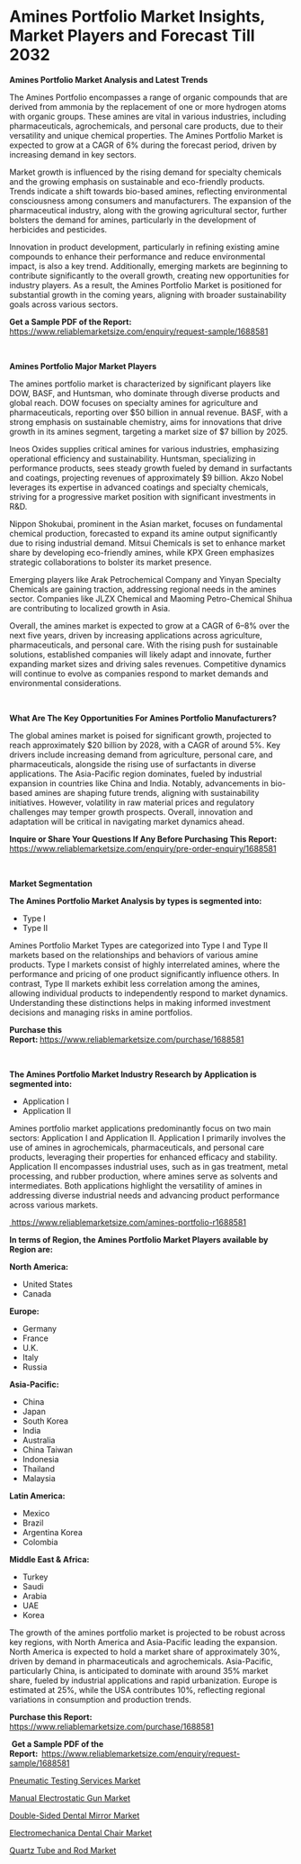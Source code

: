 <p><h1>Amines Portfolio Market Insights, Market Players and Forecast Till 2032</h1></p><p><strong>Amines Portfolio Market Analysis and Latest Trends</strong></p>
<p><p>The Amines Portfolio encompasses a range of organic compounds that are derived from ammonia by the replacement of one or more hydrogen atoms with organic groups. These amines are vital in various industries, including pharmaceuticals, agrochemicals, and personal care products, due to their versatility and unique chemical properties. The Amines Portfolio Market is expected to grow at a CAGR of 6% during the forecast period, driven by increasing demand in key sectors.</p><p>Market growth is influenced by the rising demand for specialty chemicals and the growing emphasis on sustainable and eco-friendly products. Trends indicate a shift towards bio-based amines, reflecting environmental consciousness among consumers and manufacturers. The expansion of the pharmaceutical industry, along with the growing agricultural sector, further bolsters the demand for amines, particularly in the development of herbicides and pesticides.</p><p>Innovation in product development, particularly in refining existing amine compounds to enhance their performance and reduce environmental impact, is also a key trend. Additionally, emerging markets are beginning to contribute significantly to the overall growth, creating new opportunities for industry players. As a result, the Amines Portfolio Market is positioned for substantial growth in the coming years, aligning with broader sustainability goals across various sectors.</p></p>
<p><strong>Get a Sample PDF of the Report:&nbsp;</strong> <a href="https://www.reliablemarketsize.com/enquiry/request-sample/1688581?utm_campaign=1949&utm_medium=2&utm_source=Github&utm_content=ia&utm_term=06012025&utm_id=amines-portfolio">https://www.reliablemarketsize.com/enquiry/request-sample/1688581</a></p>
<p>&nbsp;</p>
<p><strong>Amines Portfolio Major Market Players</strong></p>
<p><p>The amines portfolio market is characterized by significant players like DOW, BASF, and Huntsman, who dominate through diverse products and global reach. DOW focuses on specialty amines for agriculture and pharmaceuticals, reporting over $50 billion in annual revenue. BASF, with a strong emphasis on sustainable chemistry, aims for innovations that drive growth in its amines segment, targeting a market size of $7 billion by 2025.</p><p>Ineos Oxides supplies critical amines for various industries, emphasizing operational efficiency and sustainability. Huntsman, specializing in performance products, sees steady growth fueled by demand in surfactants and coatings, projecting revenues of approximately $9 billion. Akzo Nobel leverages its expertise in advanced coatings and specialty chemicals, striving for a progressive market position with significant investments in R&D.</p><p>Nippon Shokubai, prominent in the Asian market, focuses on fundamental chemical production, forecasted to expand its amine output significantly due to rising industrial demand. Mitsui Chemicals is set to enhance market share by developing eco-friendly amines, while KPX Green emphasizes strategic collaborations to bolster its market presence.</p><p>Emerging players like Arak Petrochemical Company and Yinyan Specialty Chemicals are gaining traction, addressing regional needs in the amines sector. Companies like JLZX Chemical and Maoming Petro-Chemical Shihua are contributing to localized growth in Asia.</p><p>Overall, the amines market is expected to grow at a CAGR of 6–8% over the next five years, driven by increasing applications across agriculture, pharmaceuticals, and personal care. With the rising push for sustainable solutions, established companies will likely adapt and innovate, further expanding market sizes and driving sales revenues. Competitive dynamics will continue to evolve as companies respond to market demands and environmental considerations.</p></p>
<p>&nbsp;</p>
<p><strong>What Are The Key Opportunities For Amines Portfolio Manufacturers?</strong></p>
<p><p>The global amines market is poised for significant growth, projected to reach approximately $20 billion by 2028, with a CAGR of around 5%. Key drivers include increasing demand from agriculture, personal care, and pharmaceuticals, alongside the rising use of surfactants in diverse applications. The Asia-Pacific region dominates, fueled by industrial expansion in countries like China and India. Notably, advancements in bio-based amines are shaping future trends, aligning with sustainability initiatives. However, volatility in raw material prices and regulatory challenges may temper growth prospects. Overall, innovation and adaptation will be critical in navigating market dynamics ahead.</p></p>
<p><strong>Inquire or Share Your Questions If Any Before Purchasing This Report:</strong> <a href="https://www.reliablemarketsize.com/enquiry/pre-order-enquiry/1688581?utm_campaign=1949&utm_medium=2&utm_source=Github&utm_content=ia&utm_term=06012025&utm_id=amines-portfolio">https://www.reliablemarketsize.com/enquiry/pre-order-enquiry/1688581</a></p>
<p>&nbsp;</p>
<p><strong>Market Segmentation</strong></p>
<p><strong>The Amines Portfolio Market Analysis by types is segmented into:</strong></p>
<p><ul><li>Type I</li><li>Type II</li></ul></p>
<p><p>Amines Portfolio Market Types are categorized into Type I and Type II markets based on the relationships and behaviors of various amine products. Type I markets consist of highly interrelated amines, where the performance and pricing of one product significantly influence others. In contrast, Type II markets exhibit less correlation among the amines, allowing individual products to independently respond to market dynamics. Understanding these distinctions helps in making informed investment decisions and managing risks in amine portfolios.</p></p>
<p><strong>Purchase this Report:&nbsp;</strong><a href="https://www.reliablemarketsize.com/purchase/1688581?utm_campaign=1949&utm_medium=2&utm_source=Github&utm_content=ia&utm_term=06012025&utm_id=amines-portfolio">https://www.reliablemarketsize.com/purchase/1688581</a></p>
<p>&nbsp;</p>
<p><strong>The Amines Portfolio Market Industry Research by Application is segmented into:</strong></p>
<p><ul><li>Application I</li><li>Application II</li></ul></p>
<p><p>Amines portfolio market applications predominantly focus on two main sectors: Application I and Application II. Application I primarily involves the use of amines in agrochemicals, pharmaceuticals, and personal care products, leveraging their properties for enhanced efficacy and stability. Application II encompasses industrial uses, such as in gas treatment, metal processing, and rubber production, where amines serve as solvents and intermediates. Both applications highlight the versatility of amines in addressing diverse industrial needs and advancing product performance across various markets.</p></p>
<p><a href="https://www.reliablemarketsize.com/amines-portfolio-r1688581?utm_campaign=1949&utm_medium=2&utm_source=Github&utm_content=ia&utm_term=06012025&utm_id=amines-portfolio">&nbsp;https://www.reliablemarketsize.com/amines-portfolio-r1688581</a></p>
<p><strong>In terms of Region, the Amines Portfolio Market Players available by Region are:</strong></p>
<p>
    <p> <strong> North America: </strong>
        <ul>
            <li>United States</li>
            <li>Canada</li>
        </ul>
        </p> 
    <p> <strong> Europe: </strong>
        <ul>
            <li>Germany</li>
            <li>France</li>
            <li>U.K.</li>
            <li>Italy</li>
            <li>Russia</li>
        </ul>
        </p> 
    <p> <strong> Asia-Pacific: </strong>
        <ul>
            <li>China</li>
            <li>Japan</li>
            <li>South Korea</li>
            <li>India</li>
            <li>Australia</li>
            <li>China Taiwan</li>
            <li>Indonesia</li>
            <li>Thailand</li>
            <li>Malaysia</li>
        </ul>
        </p> 
    <p> <strong> Latin America: </strong>
        <ul>
            <li>Mexico</li>
            <li>Brazil</li>
            <li>Argentina Korea</li>
            <li>Colombia</li>
        </ul>
        </p> 
    <p> <strong> Middle East & Africa: </strong>
        <ul>
            <li>Turkey</li>
            <li>Saudi</li>
            <li>Arabia</li>
            <li>UAE</li>
            <li>Korea</li>
        </ul>
    </p>
    </p>
<p><p>The growth of the amines portfolio market is projected to be robust across key regions, with North America and Asia-Pacific leading the expansion. North America is expected to hold a market share of approximately 30%, driven by demand in pharmaceuticals and agrochemicals. Asia-Pacific, particularly China, is anticipated to dominate with around 35% market share, fueled by industrial applications and rapid urbanization. Europe is estimated at 25%, while the USA contributes 10%, reflecting regional variations in consumption and production trends.</p></p>
<p><strong>Purchase this Report: </strong><a href="https://www.reliablemarketsize.com/purchase/1688581?utm_campaign=1949&utm_medium=2&utm_source=Github&utm_content=ia&utm_term=06012025&utm_id=amines-portfolio">https://www.reliablemarketsize.com/purchase/1688581</a></p>
<p>&nbsp;<strong>Get a Sample PDF of the Report:&nbsp;&nbsp;</strong><a href="https://www.reliablemarketsize.com/enquiry/request-sample/1688581?utm_campaign=1949&utm_medium=2&utm_source=Github&utm_content=ia&utm_term=06012025&utm_id=amines-portfolio">https://www.reliablemarketsize.com/enquiry/request-sample/1688581</a></p>
<p><strong></strong></p>
<p><p><a href="https://www.linkedin.com/pulse/competitive-overview-pneumatic-testing-services-market-ce5pc?utm_campaign=1949&utm_medium=2&utm_source=Github&utm_content=ia&utm_term=06012025&utm_id=amines-portfolio">Pneumatic Testing Services Market</a></p><p><a href="https://www.linkedin.com/pulse/manual-electrostatic-gun-market-trends-growth-drivers-demand-supply-zjfse?utm_campaign=1949&utm_medium=2&utm_source=Github&utm_content=ia&utm_term=06012025&utm_id=amines-portfolio">Manual Electrostatic Gun Market</a></p><p><a href="https://www.linkedin.com/pulse/double-sided-dental-mirror-market-size-growth-drivers-global-b7sqc?utm_campaign=1949&utm_medium=2&utm_source=Github&utm_content=ia&utm_term=06012025&utm_id=amines-portfolio">Double-Sided Dental Mirror Market</a></p><p><a href="https://www.linkedin.com/pulse/electromechanica-dental-chair-market-growth-analysis-regions-manufacturers-kfjtc?utm_campaign=1949&utm_medium=2&utm_source=Github&utm_content=ia&utm_term=06012025&utm_id=amines-portfolio">Electromechanica Dental Chair Market</a></p><p><a href="https://www.linkedin.com/pulse/quartz-tube-rod-market-strategic-insights-product-evolution-rdq1c?utm_campaign=1949&utm_medium=2&utm_source=Github&utm_content=ia&utm_term=06012025&utm_id=amines-portfolio">Quartz Tube and Rod Market</a></p></p>